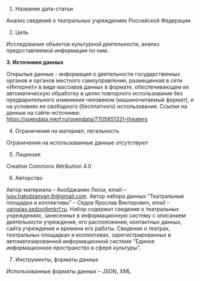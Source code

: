 1. Название дата-статьи

Анализ сведений о театральных учреждениях Российской Федерации

2. Цель

Исследование объектов культурной деятельности, анализ предоставляемой информации по ним. 

**3. Источники данных**

Открытые данные - информация о деятельности государственных органов и органов местного самоуправления, размещенная в сети «Интернет» в виде массивов данных в формате, обеспечивающем их автоматическую обработку в целях повторного использования без предварительного изменения человеком (машиночитаемый формат), и на условиях ее свободного (бесплатного) использования. Ссылки на данные на сайте-источнике: https://opendata.mkrf.ru/opendata/7705851331-theaters

4. Ограничения на материал, легальность

Ограничения на использованные данные отсутствуют

5. Лицензия

Creative Commons Attribution 4.0

6. Авторство

Автор материала – Акобджанян Люси, email – lusy.hakobjanyan.lh@gmail.com. Автор набора данных "Театральные площадки и коллективы" – Седов Ярослав Викторович, email – yaroslav.sedov@mkrf.ru. Набор содержит сведения о театральных учреждениях, занесенных в информационную систему с описанием деятельности учреждения, его расположения, контактных данных, сайта учреждения и времени его работы. Сведения о театрах, театральных площадках и коллективах, зарегистрированных в автоматизированной информационной системе "Единое информационное пространство в сфере культуры". 

7. Инструменты, форматы данных

Использованные форматы данных – JSON, XML
